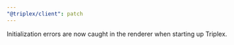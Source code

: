 ```yaml
---
"@triplex/client": patch
---
```


Initialization errors are now caught in the renderer when starting up Triplex.
